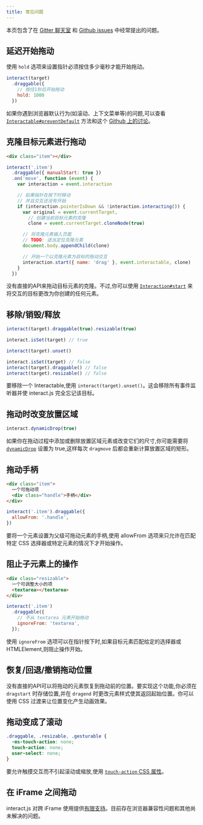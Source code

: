 ```yaml
---
title: 常见问题
---
```


本页包含了在 [Gitter 聊天室][gitter] 和 [Github issues][gh-issues] 中经常提出的问题。

## 延迟开始拖动

使用 `hold` 选项来设置指针必须按住多少毫秒才能开始拖动。

```javascript
interact(target)
  .draggable({
    // 按住1秒后开始拖动
    hold: 1000
  })
```

如果你遇到浏览器默认行为(如滚动、上下文菜单等)的问题,可以查看 [`Interactable#preventDefault`][prevent-default] 方法和这个 [Github 上的讨论](https://github.com/taye/interact.js/issues/138)。

## 克隆目标元素进行拖动

```html
<div class="item"></div>
```

```javascript
interact('.item')
  .draggable({ manualStart: true })
  .on('move', function (event) {
    var interaction = event.interaction

    // 如果指针在按下时移动
    // 并且交互还没有开始
    if (interaction.pointerIsDown && !interaction.interacting()) {
      var original = event.currentTarget,
        // 创建当前目标元素的克隆
        clone = event.currentTarget.cloneNode(true)

      // 将克隆元素插入页面
      // TODO: 适当定位克隆元素
      document.body.appendChild(clone)

      // 开始一个以克隆元素为目标的拖动交互
      interaction.start({ name: 'drag' }, event.interactable, clone)
    }
  })
```

没有直接的API来拖动目标元素的克隆。不过,你可以使用 [`Interaction#start`][interaction-start] 来将交互的目标更改为你创建的任何元素。

## 移除/销毁/释放

```javascript
interact(target).draggable(true).resizable(true)

interact.isSet(target) // true

interact(target).unset()

interact.isSet(target) // false
interact(target).draggable() // false
interact(target).resizable() // false
```

要移除一个 Interactable,使用 `interact(target).unset()`。这会移除所有事件监听器并使 interact.js 完全忘记该目标。

## 拖动时改变放置区域

```javascript
interact.dynamicDrop(true)
```

如果你在拖动过程中添加或删除放置区域元素或改变它们的尺寸,你可能需要将 [`dynamicDrop`][dynamic-drop] 设置为 true,这样每次 `dragmove` 后都会重新计算放置区域的矩形。

## 拖动手柄

```html
<div class="item">
  一个可拖动项
  <div class="handle">手柄</div>
</div>
```

```javascript
interact('.item').draggable({
  allowFrom: '.handle',
})
```

要将一个元素设置为父级可拖动元素的手柄,使用 allowFrom 选项来只允许在匹配特定 CSS 选择器或特定元素的情况下才开始操作。

## 阻止子元素上的操作

```html
<div class="resizable">
  一个可调整大小的项
  <textarea></textarea>
</div>
```

```javascript
interact('.item')
  .draggable({
    // 不从 textarea 元素开始拖动
    ignoreFrom: 'textarea',
  });
```

使用 `ignoreFrom` 选项可以在指针按下时,如果目标元素匹配给定的选择器或 HTMLElement,则阻止操作开始。

## 恢复/回退/撤销拖动位置

没有直接的API可以将拖动的元素恢复到拖动前的位置。要实现这个功能,你必须在 `dragstart` 时存储位置,并在 `dragend` 时更改元素样式使其返回起始位置。你可以使用 CSS 过渡来让位置变化产生动画效果。

## 拖动变成了滚动

```css
.draggable, .resizable, .gesturable {
  -ms-touch-action: none;
  touch-action: none;
  user-select: none;
}
```

要允许触摸交互而不引起滚动或缩放,使用 [`touch-action` CSS 属性][touch-action]。

## 在 iFrame 之间拖动

interact.js 对跨 iFrame 使用提供[有限支持][iframe-pr]。目前存在浏览器兼容性问题和其他尚未解决的问题。

[gitter]: https://gitter.im/taye/interact.js
[gh-issues]: https://github.com/taye/interact.js/issues
[manual-start]: /docs#manualstart
[interaction-start]: /api/Interaction.html#start
[prevent-default]: /api/Interactable.html#preventDefault
[dynamic-drop]: /api/module-interact.html#.dynamicDrop
[touch-action]: https://developer.mozilla.org/en-US/docs/Web/CSS/touch-action
[iframe-pr]: https://github.com/taye/interact.js/pull/98
